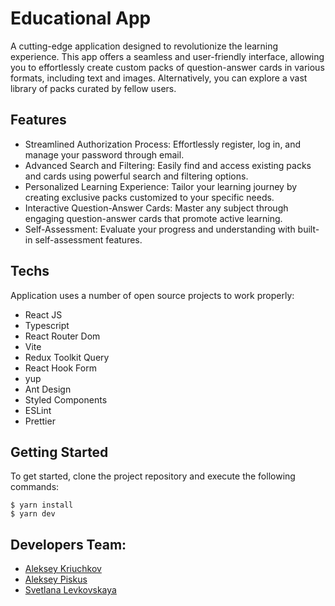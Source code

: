 # Educational App

A cutting-edge application designed to revolutionize the learning experience. This app offers a seamless and
user-friendly interface, allowing you to effortlessly create custom packs of question-answer cards in various formats,
including text and images. Alternatively, you can explore a vast library of packs curated by fellow users.

## Features

- Streamlined Authorization Process: Effortlessly register, log in, and manage your password through email.
- Advanced Search and Filtering: Easily find and access existing packs and cards using powerful search and filtering
  options.
- Personalized Learning Experience: Tailor your learning journey by creating exclusive packs customized to your specific
  needs.
- Interactive Question-Answer Cards: Master any subject through engaging question-answer cards that promote active
  learning.
- Self-Assessment: Evaluate your progress and understanding with built-in self-assessment features.

## Techs

Application uses a number of open source projects to work properly:

- React JS
- Typescript
- React Router Dom
- Vite
- Redux Toolkit Query
- React Hook Form
- yup
- Ant Design
- Styled Components
- ESLint
- Prettier

## Getting Started

To get started, clone the project repository and execute the following commands:

```
$ yarn install
$ yarn dev
```

## Developers Team:

- [Aleksey Kriuchkov](https://github.com/AlekseyKriuchkov)
- [Aleksey Piskus](https://github.com/Al1erEgo)
- [Svetlana Levkovskaya](https://github.com/SvetlanaLevkovskaya)

